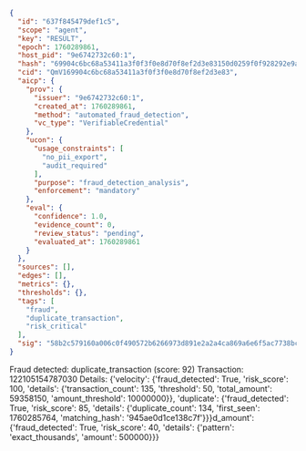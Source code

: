 ```json
{
  "id": "637f845479def1c5",
  "scope": "agent",
  "key": "RESULT",
  "epoch": 1760289861,
  "host_pid": "9e6742732c60:1",
  "hash": "69904c6bc68a53411a3f0f3f0e8d70f8ef2d3e83150d0259f0f928292e9afaa0",
  "cid": "QmV169904c6bc68a53411a3f0f3f0e8d70f8ef2d3e83",
  "aicp": {
    "prov": {
      "issuer": "9e6742732c60:1",
      "created_at": 1760289861,
      "method": "automated_fraud_detection",
      "vc_type": "VerifiableCredential"
    },
    "ucon": {
      "usage_constraints": [
        "no_pii_export",
        "audit_required"
      ],
      "purpose": "fraud_detection_analysis",
      "enforcement": "mandatory"
    },
    "eval": {
      "confidence": 1.0,
      "evidence_count": 0,
      "review_status": "pending",
      "evaluated_at": 1760289861
    }
  },
  "sources": [],
  "edges": [],
  "metrics": {},
  "thresholds": {},
  "tags": [
    "fraud",
    "duplicate_transaction",
    "risk_critical"
  ],
  "sig": "58b2c579160a006c0f490572b6266973d891e2a2a4ca869a6e6f5ac7738bc279"
}
```

Fraud detected: duplicate_transaction (score: 92)
Transaction: 122105154787030
Details: {'velocity': {'fraud_detected': True, 'risk_score': 100, 'details': {'transaction_count': 135, 'threshold': 50, 'total_amount': 59358150, 'amount_threshold': 10000000}}, 'duplicate': {'fraud_detected': True, 'risk_score': 85, 'details': {'duplicate_count': 134, 'first_seen': 1760285764, 'matching_hash': '945ae0d1ce138c7f'}}}d_amount': {'fraud_detected': True, 'risk_score': 40, 'details': {'pattern': 'exact_thousands', 'amount': 500000}}}